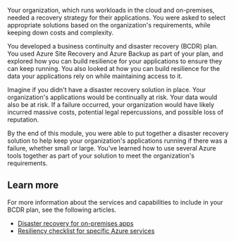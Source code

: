 Your organization, which runs workloads in the cloud and on-premises, needed a recovery strategy for their applications. You were asked to select appropriate solutions based on the organization's requirements, while keeping down costs and complexity.

You developed a business continuity and disaster recovery (BCDR) plan. You used Azure Site Recovery and Azure Backup as part of your plan, and explored how you can build resilience for your applications to ensure they can keep running. You also looked at how you can build resilience for the data your applications rely on while maintaining access to it.

Imagine if you didn't have a disaster recovery solution in place. Your organization's applications would be continually at risk. Your data would also be at risk. If a failure occurred, your organization would have likely incurred massive costs, potential legal repercussions, and possible loss of reputation.

By the end of this module, you were able to put together a disaster recovery solution to help keep your organization's applications running if there was a failure, whether small or large. You've learned how to use several Azure tools together as part of your solution to meet the organization's requirements.

## Learn more

For more information about the services and capabilities to include in your BCDR plan, see the following articles.

- [Disaster recovery for on-premises apps](/azure/site-recovery/site-recovery-workload)
- [Resiliency checklist for specific Azure services](/azure/architecture/checklist/resiliency-per-service)